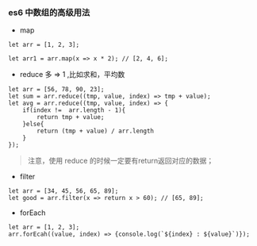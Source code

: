 ### es6 中数组的高级用法

* map
```
let arr = [1, 2, 3];

let arr1 = arr.map(x => x * 2); // [2, 4, 6];
```

* reduce 多 => 1 ,比如求和，平均数

```
let arr = [56, 78, 90, 23];
let sum = arr.reduce((tmp, value, index) => tmp + value);
let avg = arr.reduce((tmp, value, index) => {
	if(index !=  arr.length - 1){
		return tmp + value;
	}else{
		return (tmp + value) / arr.length
	}
});
```

> 注意，使用 reduce 的时候一定要有return返回对应的数据；

* filter

```
let arr = [34, 45, 56, 65, 89];
let good = arr.filter(x => return x > 60); // [65, 89];
```

* forEach

```
let arr = [1, 2, 3];
arr.forEcah((value, index) => {console.log(`${index} : ${value}`)});
```

